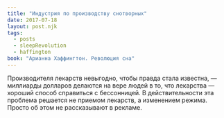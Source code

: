 ```yaml
---
title: "Индустрия по производству снотворных"
date: 2017-07-18
layout: post.njk
tags:
  - posts
  - sleepRevolution
  - haffington
book: "Арианна Хаффингтон. Революция сна"
---
```


Производителя лекарств невыгодно, чтобы правда стала известна, — миллиарды долларов делаются на вере людей в то, что лекарства — хороший способ справиться с бессонницей. В действительности эта проблема решается не приемом лекарств, а изменением режима. Просто об этом не рассказывают в рекламе.
